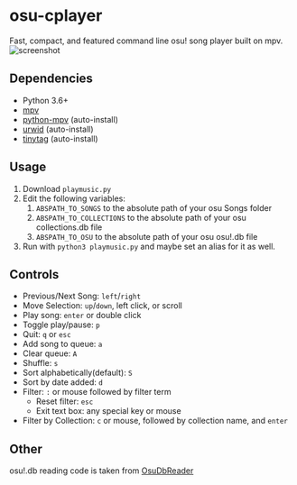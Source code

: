 # osu-cplayer
Fast, compact, and featured command line osu! song player built on mpv.
![screenshot](https://github.com/eshrh/osu-cplayer/raw/master/2020-04-23-161205_1920x1080_scrot.png.png)

## Dependencies
+ Python 3.6+
+ [mpv](https://mpv.io/installation/)
+ [python-mpv](https://github.com/jaseg/python-mpv) (auto-install)
+ [urwid](https://github.com/urwid/urwid/wiki/Installation-instructions) (auto-install)
+ [tinytag](https://github.com/devsnd/tinytag) (auto-install)

## Usage
1. Download `playmusic.py`
2. Edit the following variables:
	1. `ABSPATH_TO_SONGS` to the absolute path of your osu Songs folder
	2. `ABSPATH_TO_COLLECTIONS` to the absolute path of your osu collections.db file
	3. `ABSPATH_TO_OSU` to the absolute path of your osu osu!.db file
3. Run with `python3 playmusic.py` and maybe set an alias for it as well.

## Controls
+ Previous/Next Song: `left`/`right`
+ Move Selection: `up`/`down`, left click, or scroll
+ Play song: `enter` or double click
+ Toggle play/pause: `p`
+ Quit: `q` or `esc`
+ Add song to queue: `a`
+ Clear queue: `A`
+ Shuffle: `s`
+ Sort alphabetically(default): `S`
+ Sort by date added: `d`
+ Filter: `:` or mouse followed by filter term
	+ Reset filter: `esc`
	+ Exit text box: any special key or mouse
+ Filter by Collection: `c` or mouse, followed by collection name, and `enter`

## Other
osu!.db reading code is taken from [OsuDbReader](https://github.com/Awlexus/PyOsuDBReader/)
